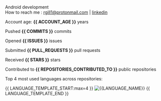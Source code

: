 Android development
<br>
How to reach me : rgill1@protonmail.com <t>|<t> [linkedin](linkedin.com/in/rahul-gill-466a1620a/)

Account age: **{{ ACCOUNT_AGE }}** years

Pushed **{{ COMMITS }}** commits

Opened **{{ ISSUES }}** issues

Submitted **{{ PULL_REQUESTS }}** pull requests

Received **{{ STARS }}** stars

Contributed to **{{ REPOSITORIES_CONTRIBUTED_TO }}** public repositories

Top 4 most used languages across repositories:

{{ LANGUAGE_TEMPLATE_START:max=4 }}
![{{LANGUAGE_NAME}}](https://img.shields.io/static/v1?style=flat-square&label=%E2%A0%80&color=555&labelColor={{LANGUAGE_COLOR:uri}}&message={{LANGUAGE_NAME:uri}}%EF%B8%B1{{LANGUAGE_PERCENT:uri}}%25)
{{ LANGUAGE_TEMPLATE_END }}

